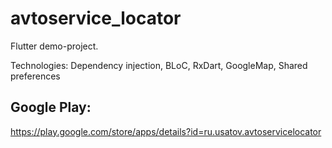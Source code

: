 # avtoservice_locator
Flutter demo-project.

Technologies: Dependency injection, BLoC, RxDart, GoogleMap, Shared preferences

## Google Play: 
https://play.google.com/store/apps/details?id=ru.usatov.avtoservicelocator
